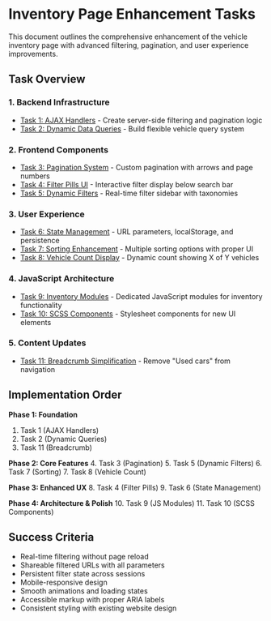 # Inventory Page Enhancement Tasks

This document outlines the comprehensive enhancement of the vehicle inventory page with advanced filtering, pagination, and user experience improvements.

## Task Overview

### 1. Backend Infrastructure
- [Task 1: AJAX Handlers](task-01-ajax-handlers.md) - Create server-side filtering and pagination logic
- [Task 2: Dynamic Data Queries](task-02-dynamic-queries.md) - Build flexible vehicle query system

### 2. Frontend Components  
- [Task 3: Pagination System](task-03-pagination.md) - Custom pagination with arrows and page numbers
- [Task 4: Filter Pills UI](task-04-filter-pills.md) - Interactive filter display below search bar
- [Task 5: Dynamic Filters](task-05-dynamic-filters.md) - Real-time filter sidebar with taxonomies

### 3. User Experience
- [Task 6: State Management](task-06-state-management.md) - URL parameters, localStorage, and persistence
- [Task 7: Sorting Enhancement](task-07-sorting.md) - Multiple sorting options with proper UI
- [Task 8: Vehicle Count Display](task-08-vehicle-count.md) - Dynamic count showing X of Y vehicles

### 4. JavaScript Architecture
- [Task 9: Inventory Modules](task-09-js-modules.md) - Dedicated JavaScript modules for inventory functionality
- [Task 10: SCSS Components](task-10-scss-components.md) - Stylesheet components for new UI elements

### 5. Content Updates
- [Task 11: Breadcrumb Simplification](task-11-breadcrumb.md) - Remove "Used cars" from navigation

## Implementation Order

**Phase 1: Foundation**
1. Task 1 (AJAX Handlers)
2. Task 2 (Dynamic Queries) 
3. Task 11 (Breadcrumb)

**Phase 2: Core Features**
4. Task 3 (Pagination)
5. Task 5 (Dynamic Filters)
6. Task 7 (Sorting)
7. Task 8 (Vehicle Count)

**Phase 3: Enhanced UX**
8. Task 4 (Filter Pills)
9. Task 6 (State Management)

**Phase 4: Architecture & Polish**
10. Task 9 (JS Modules)
11. Task 10 (SCSS Components)

## Success Criteria

- Real-time filtering without page reload
- Shareable filtered URLs with all parameters
- Persistent filter state across sessions
- Mobile-responsive design
- Smooth animations and loading states
- Accessible markup with proper ARIA labels
- Consistent styling with existing website design